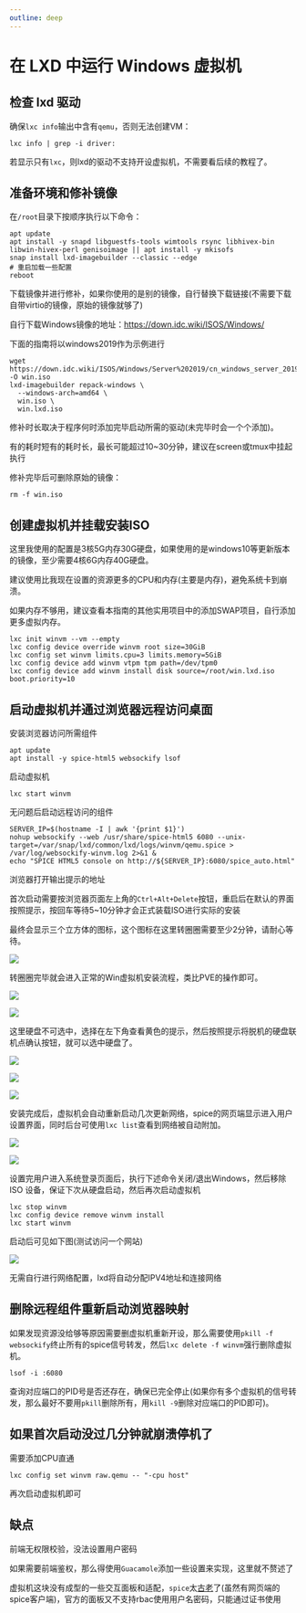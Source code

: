 ```yaml
---
outline: deep
---
```


# 在 LXD 中运行 Windows 虚拟机

## 检查 lxd 驱动

确保```lxc info```输出中含有```qemu```，否则无法创建VM：

```shell
lxc info | grep -i driver:
```

若显示只有```lxc```，则lxd的驱动不支持开设虚拟机，不需要看后续的教程了。

## 准备环境和修补镜像

在```/root```目录下按顺序执行以下命令：

```shell
apt update
apt install -y snapd libguestfs-tools wimtools rsync libhivex-bin libwin-hivex-perl genisoimage || apt install -y mkisofs
snap install lxd-imagebuilder --classic --edge
# 重启加载一些配置
reboot
```

下载镜像并进行修补，如果你使用的是别的镜像，自行替换下载链接(不需要下载自带virtio的镜像，原始的镜像就够了)

自行下载Windows镜像的地址：https://down.idc.wiki/ISOS/Windows/

下面的指南将以windows2019作为示例进行

```shell
wget https://down.idc.wiki/ISOS/Windows/Server%202019/cn_windows_server_2019_updated_july_2020_x64_dvd_2c9b67da.iso -O win.iso
lxd-imagebuilder repack-windows \
  --windows-arch=amd64 \
  win.iso \
  win.lxd.iso
```

修补时长取决于程序何时添加完毕启动所需的驱动(未完毕时会一个个添加)。

有的耗时短有的耗时长，最长可能超过10~30分钟，建议在screen或tmux中挂起执行

修补完毕后可删除原始的镜像：

```shell
rm -f win.iso
```

## 创建虚拟机并挂载安装ISO

这里我使用的配置是3核5G内存30G硬盘，如果使用的是windows10等更新版本的镜像，至少需要4核6G内存40G硬盘。

建议使用比我现在设置的资源更多的CPU和内存(主要是内存)，避免系统卡到崩溃。

如果内存不够用，建议查看本指南的其他实用项目中的添加SWAP项目，自行添加更多虚拟内存。

```shell
lxc init winvm --vm --empty
lxc config device override winvm root size=30GiB
lxc config set winvm limits.cpu=3 limits.memory=5GiB
lxc config device add winvm vtpm tpm path=/dev/tpm0
lxc config device add winvm install disk source=/root/win.lxd.iso boot.priority=10
```

## 启动虚拟机并通过浏览器远程访问桌面

安装浏览器访问所需组件

```shell
apt update
apt install -y spice-html5 websockify lsof
```

启动虚拟机

```shell
lxc start winvm
```

无问题后启动远程访问的组件

```shell
SERVER_IP=$(hostname -I | awk '{print $1}')
nohup websockify --web /usr/share/spice-html5 6080 --unix-target=/var/snap/lxd/common/lxd/logs/winvm/qemu.spice > /var/log/websockify-winvm.log 2>&1 &
echo "SPICE HTML5 console on http://${SERVER_IP}:6080/spice_auto.html"
```

浏览器打开输出提示的地址

首次启动需要按浏览器页面左上角的```Ctrl+Alt+Delete```按钮，重启后在默认的界面按照提示，按回车等待5~10分钟才会正式装载ISO进行实际的安装

最终会显示三个立方体的图标，这个图标在这里转圈圈需要至少2分钟，请耐心等待。

![](images/win1.png)

转圈圈完毕就会进入正常的Win虚拟机安装流程，类比PVE的操作即可。

![](images/win2.jpg)

![](images/win3.jpg)

这里硬盘不可选中，选择在左下角查看黄色的提示，然后按照提示将脱机的硬盘联机点确认按钮，就可以选中硬盘了。

![](images/wintj.jpg)

![](images/wincf.jpg)

![](images/win4.jpg)

安装完成后，虚拟机会自动重新启动几次更新网络，spice的网页端显示进入用户设置界面，同时后台可使用```lxc list```查看到网络被自动附加。

![](images/win5.jpg)

![](images/win7.jpg)

设置完用户进入系统登录页面后，执行下述命令关闭/退出Windows，然后移除 ISO 设备，保证下次从硬盘启动，然后再次启动虚拟机

```shell
lxc stop winvm
lxc config device remove winvm install
lxc start winvm
```

启动后可见如下图(测试访问一个网站)

![](images/win6.jpg)

无需自行进行网络配置，lxd将自动分配IPV4地址和连接网络

## 删除远程组件重新启动浏览器映射

如果发现资源没给够等原因需要删虚拟机重新开设，那么需要使用```pkill -f websockify```终止所有的spice信号转发，然后```lxc delete -f winvm```强行删除虚拟机。

```shell
lsof -i :6080
```

查询对应端口的PID号是否还存在，确保已完全停止(如果你有多个虚拟机的信号转发，那么最好不要用```pkill```删除所有，用```kill -9```删除对应端口的PID即可)。

## 如果首次启动没过几分钟就崩溃停机了

需要添加CPU直通

```shell
lxc config set winvm raw.qemu -- "-cpu host"
```

再次启动虚拟机即可

## 缺点

前端无权限校验，没法设置用户密码

如果需要前端鉴权，那么得使用```Guacamole```添加一些设置来实现，这里就不赘述了

虚拟机这块没有成型的一些交互面板和适配，```spice```太[古老](https://docs.redhat.com/zh-cn/documentation/red_hat_enterprise_linux/9/html/considerations_in_adopting_rhel_9/ref_changes-to-spice_assembly_virtualization)了(虽然有网页端的spice客户端)，官方的面板又不支持rbac使用用户名密码，只能通过证书使用
